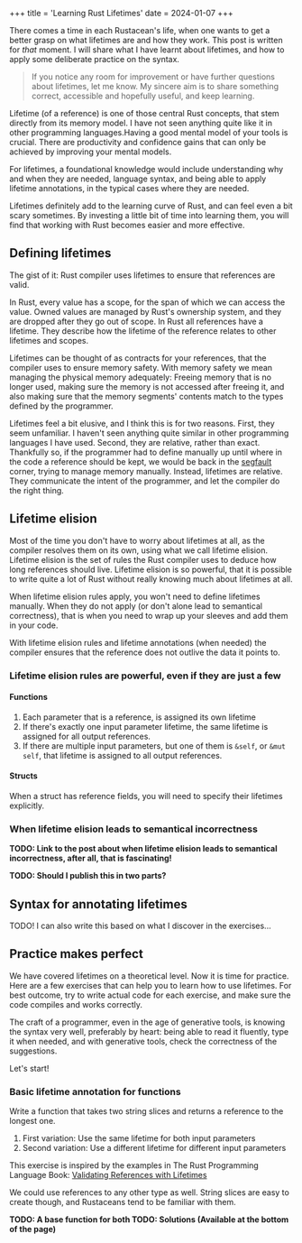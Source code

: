 +++
title = 'Learning Rust Lifetimes'
date = 2024-01-07
+++

There comes a time in each Rustacean's life, when one wants to get a better grasp on what lifetimes are and how they work. This post is written for *that* moment. I will share what I have learnt about lifetimes, and how to apply some deliberate practice on the syntax.

> If you notice any room for improvement or have further questions about lifetimes, let me know. My sincere aim is to share something correct, accessible and hopefully useful, and keep learning.

Lifetime (of a reference) is one of those central Rust concepts, that stem directly from its memory model. I have not seen anything quite like it in other programming languages.Having a good mental model of your tools is crucial. There are productivity and confidence gains that can only be achieved by improving your mental models.  

For lifetimes, a foundational knowledge would include understanding why and when they are needed, language syntax, and being able to apply lifetime annotations, in the typical cases where they are needed.

Lifetimes definitely add to the learning curve of Rust, and can feel even a bit scary sometimes.  By investing a little bit of time into learning them, you will find that working with Rust becomes easier and more effective. 

## Defining lifetimes

The gist of it: Rust compiler uses lifetimes to ensure that references are valid.

In Rust, every value has a scope, for the span of which we can access the value. Owned values are managed by Rust's ownership system, and they are dropped after they go out of scope. In Rust all references have a lifetime. They describe how the lifetime of the reference relates to other lifetimes and scopes. 

Lifetimes can be thought of as contracts for your references, that the compiler uses to ensure memory safety. With memory safety we mean managing the physical memory adequately: Freeing memory that is no longer used, making sure the memory is not accessed after freeing it, and also making sure that the memory segments' contents match to the types defined by the programmer.

Lifetimes feel a bit elusive, and I think this is for two reasons. First, they seem unfamiliar. I haven't seen anything quite similar in other programming languages I have used. Second, they are relative, rather than exact. Thankfully so, if the programmer had to define manually up until where in the code a reference should be kept, we would be back in the [segfault](https://en.wikipedia.org/wiki/Segmentation_fault) corner, trying to manage memory manually. Instead, lifetimes are relative. They communicate the intent of the programmer, and let the compiler do the right thing.
## Lifetime elision

Most of the time you don't have to worry about lifetimes at all, as the compiler resolves them on its own, using what we call lifetime elision. Lifetime elision is the set of rules the Rust compiler uses to deduce how long references should live.  Lifetime elision is so powerful, that it is possible to write quite a lot of Rust without really knowing much about lifetimes at all.

When lifetime elision rules apply, you won't need to define lifetimes manually. When they do not apply (or don't alone lead to semantical correctness), that is when you need to wrap up your sleeves and add them in your code.

With lifetime elision rules and lifetime annotations (when needed) the compiler ensures that the reference does not outlive the data it points to.

### Lifetime elision rules are powerful, even if they are just a few

#### Functions
1. Each parameter that is a reference, is assigned its own lifetime
2. If there's exactly one input parameter lifetime, the same lifetime is assigned for all output references.
3. If there are multiple input parameters, but one of them is `&self`, or `&mut self`, that lifetime is assigned to all output references.
#### Structs
When a struct has reference fields, you will need to specify their lifetimes explicitly.

### When lifetime elision leads to semantical incorrectness
**TODO: Link to the post about when lifetime elision leads to semantical incorrectness, after all, that is fascinating!**

**TODO: Should I publish this in two parts?**

## Syntax for annotating lifetimes

TODO!
I can also write this based on what I discover in the exercises...

## Practice makes perfect

We have covered lifetimes on a theoretical level. Now it is time for practice. Here are a few exercises that can help you to learn how to use lifetimes. For best outcome, try to write actual code for each exercise, and make sure the code compiles and works correctly.

The craft of a programmer, even in the age of generative tools, is knowing the syntax very well, preferably by heart: being able to read it fluently, type it when needed, and with generative tools, check the correctness of the suggestions.

Let's start!
### Basic lifetime annotation for functions

Write a function that takes two string slices and returns a reference to the longest one.
1. First variation: Use the same lifetime for both input parameters
2. Second variation: Use a different lifetime for different input parameters

This exercise is inspired by the examples in The Rust Programming Language Book: [Validating References with Lifetimes](https://doc.rust-lang.org/stable/book/ch10-03-lifetime-syntax.html)

We could use references to any other type as well. String slices are easy to create though, and Rustaceans tend to be familiar with them.

**TODO: A base function for both
TODO: Solutions (Available at the bottom of the page)**
